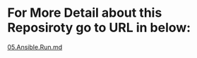 # For More Detail about this Reposiroty go to URL in below:
[05.Ansible.Run.md](https://github.com/javid87/sa.it-academy.by/blob/m-sa2-08-19/Javid_Alizada/05.Ansible_run/05.Ansible.Run.md)
